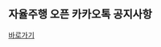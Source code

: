 ## 자율주행 오픈 카카오톡 공지사항

[바로가기](https://www.notion.so/Self-Driving-Car-OpenTalk-99b9fa4013bf4c11a10d127f9f29b6fe)
